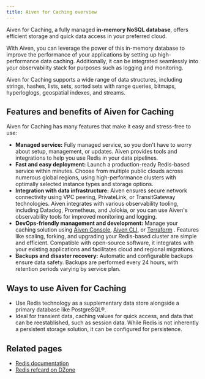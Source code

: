 ```yaml
---
title: Aiven for Caching overview
---
```


Aiven for Caching, a fully managed **in-memory NoSQL database**, offers efficient storage and quick data access in your preferred cloud.

With Aiven, you can leverage the power of this in-memory database to improve the
performance of your applications by setting up high-performance data caching.
Additionally, it can be integrated seamlessly into your observability stack for
purposes such as logging and monitoring.

Aiven for Caching supports a wide range of data structures, including strings, hashes,
lists, sets, sorted sets with range queries, bitmaps, hyperloglogs,
geospatial indexes, and streams.

## Features and benefits of Aiven for Caching

Aiven for Caching has many features that make it easy and stress-free to
use:

-   **Managed service:** Fully managed service, so you don't
    have to worry about setup, management, or updates. Aiven provides
    tools and integrations to help you use Redis in your data
    pipelines.
-   **Fast and easy deployment:** Launch a production-ready Redis-based service
    within minutes. Choose from multiple public clouds across numerous global regions,
    using high-performance clusters with optimally selected instance types and storage
    options.
-   **Integration with data infrastructure:** Aiven ensures secure
    network connectivity using VPC peering, PrivateLink, or
    TransitGateway technologies. Aiven integrates with various
    observability tooling, including Datadog, Prometheus, and Jolokia,
    or you can use Aiven's observability tools for improved monitoring
    and logging.
-   **DevOps-friendly management and development:** Manage your caching solution
    using [Aiven Console](https://console.aiven.io/),
    [Aiven CLI](https://github.com/aiven/aiven-client), or
    [Terraform](/docs/tools/terraform) .
    Features like scaling, forking, and upgrading your Redis-based cluster
    are simple and efficient. Compatible with open-source software, it integrates
    with your existing applications and facilitates cloud and regional migrations.
-   **Backups and disaster recovery:** Automatic and configurable backups ensure data
    safety. Backups are performed every 24 hours, with retention periods varying by
    service plan.

## Ways to use Aiven for Caching

- Use Redis technology as a supplementary data store alongside a primary database
  like PostgreSQL®.
- Ideal for transient data, caching values for quick access, and data that can be
  reestablished, such as session data. While Redis is not inherently a persistent storage
  solution, it can be configured for persistence.

## Related pages

- [Redis documentation](https://redis.io/documentation)
- [Redis refcard on DZone](https://dzone.com/refcardz/getting-started-with-redis)
